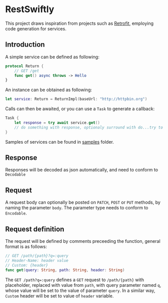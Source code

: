 # RestSwiftly

This project draws inspiration from projects such as [Retrofit](https://square.github.io/retrofit/),
employing code generation for services.

## Introduction

A simple service can be defined as following:

```swift
protocol Return {
    // GET /get
    func get() async throws -> Hello
}
```

An instance can be obtained as following:

```swift
let service: Return = ReturnImpl(baseUrl: "http://httpbin.org")
```

Calls can then be awaited, or you can use a `Task` to generate a callback:

```swift
Task {
    let response = try await service.get()
    // do something with response, optionaly surround with do...try to handle errors
}
```

Samples of services can be found in [samples](samples) folder.

## Response

Responses will be decoded as json automatically, and need to conform to `Decodable`

## Request

A request body can optionally be posted on `PATCH`, `POST` or `PUT` methods, by naming the parameter
`body`. The parameter type needs to conform to `Encodable`.

## Request definition

The request will be defined by comments preceeding the function, general format is as follows:

```swift
// GET /path/{path}?q=:query
// Header-Name: header value
// Custom: {header}
func get(query: String, path: String, header: String)
```

The `GET /path?q=:query` defines a `GET` request to `/path/{path}` with placeholder, replaced with value from `path`,
with query parameter named `q`, whose value will be set to the value of parameter `query`. In a similar way, `Custom`
header will be set to value of `header` variable.